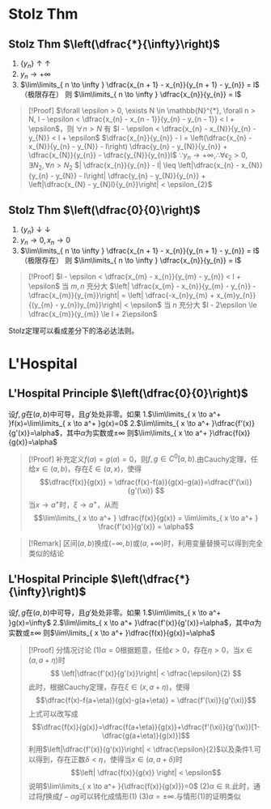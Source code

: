 # Stolz Thm

## Stolz Thm $\left(\dfrac{*}{\infty}\right)$

1. $\{y_{n}\} \uparrow\uparrow$
2. $y_{n} \to +\infty$
3. $\lim\limits_{ n \to \infty } \dfrac{x_{n + 1} - x_{n}}{y_{n + 1} - y_{n}} = l$（极限存在）
则 $\lim\limits_{ n \to \infty } \dfrac{x_{n}}{y_{n}} = l$

> [!Proof]
> $\forall \epsilon > 0, \exists N \in \mathbb{N}^{*}, \forall n > N, l - \epsilon < \dfrac{x_{n} - x_{n - 1}}{y_{n} - y_{n - 1}} < l + \epsilon$，则 $\forall n > N$ 有 
> $l - \epsilon < \dfrac{x_{n} - x_{N}}{y_{n} - y_{N}} < l + \epsilon$
> $\dfrac{x_{n}}{y_{n}} - l = \left(\dfrac{x_{n} - x_{N}}{y_{n} - y_{N}} - l\right) \dfrac{y_{n} - y_{N}}{y_{n}} + \dfrac{x_{N}}{y_{n}} - \dfrac{y_{N}}{y_{n}}l$
> $\because y_{n} \to +\infty, \therefore \forall \epsilon_{2} > 0, \exists N_{2}, \forall n > N_{2}$
> $| \dfrac{x_{n}}{y_{n}} - l| \leq \left|\dfrac{x_{n} - x_{N}}{y_{n} - y_{N}} - l\right| \dfrac{y_{n} - y_{N}}{y_{n}} + \left|\dfrac{x_{N} - y_{N}l}{y_{n}}\right| < \epsilon_{2}$

## Stolz Thm $\left(\dfrac{0}{0}\right)$

1. $\{y_{n}\} \downarrow\downarrow$
2. $y_{n} \to 0, x_{n} \to 0$
3. $\lim\limits_{ n \to \infty } \dfrac{x_{n + 1} - x_{n}}{y_{n + 1} - y_{n}} = l$（极限存在）
则 $\lim\limits_{ n \to \infty } \dfrac{x_{n}}{y_{n}} = l$

> [!Proof]
> $l - \epsilon < \dfrac{x_{m} - x_{n}}{y_{m} - y_{n}} < l + \epsilon$ 当 $m,n$ 充分大
> $\left| \dfrac{x_{m} - x_{n}}{y_{m} - y_{n}} - \dfrac{x_{m}}{y_{m}}\right| = \left| \dfrac{-x_{n}y_{m} + x_{m}y_{n}}{(y_{m} - y_{n})y_{m}}\right| < \epsilon$ 当 $n$ 充分大
> $l - 2\epsilon \le \dfrac{x_{m}}{y_{m}} \le l + 2\epsilon$

Stolz定理可以看成差分下的洛必达法则。

# L'Hospital

## L'Hospital Principle $\left(\dfrac{0}{0}\right)$

设$f,g$在$(a,b)$中可导，且$g'$处处非零。如果
1.$\lim\limits_{ x \to a^+ }f(x)=\lim\limits_{ x \to a^+ }g(x)=0$
2.$\lim\limits_{ x \to a^+ }\dfrac{f'(x)}{g'(x)}=\alpha$，其中$\alpha$为实数或$\pm \infty$
则$\lim\limits_{ x \to a^+ }\dfrac{f(x)}{g(x)}=\alpha$

> [!Proof]
> 补充定义$f(a)=g(a)=0$，则$f,g\in C^0[a,b)$.由Cauchy定理，任给$x\in(a,b)$，存在$\xi \in (a,x)$，使得
> $$\dfrac{f(x)}{g(x)} = \dfrac{f(x)-f(a)}{g(x)-g(a)}=\dfrac{f'(\xi)}{g'(\xi)} $$
> 当$x\to a^+$时，$\xi \to a^+$，从而
> $$\lim\limits_{ x \to a^+ } \dfrac{f(x)}{g(x)} = \lim\limits_{ x \to a^+ } \frac{f'(x)}{g'(x)} = \alpha$$

> [!Remark]
> 区间$(a,b)$换成$(-\infty,b)$或$(a,+\infty)$时，利用变量替换可以得到完全类似的结论

## L'Hospital Principle $\left(\dfrac{*}{\infty}\right)$

设$f,g$在$(a,b)$中可导，且$g'$处处非零。如果
1.$\lim\limits_{ x \to a^+ }g(x)=\infty$
2.$\lim\limits_{ x \to a^+ }\dfrac{f'(x)}{g'(x)}=\alpha$，其中$\alpha$为实数或$\pm \infty$
则$\lim\limits_{ x \to a^+ }\dfrac{f(x)}{g(x)}=\alpha$

> [!Proof]
> 分情况讨论
> (1)$\alpha = 0$根据题意，任给$\epsilon >0$，存在$\eta >0$，当$x \in (a,a+\eta)$时
> $$ \left|\dfrac{f'(x)}{g'(x)}\right| < \dfrac{\epsilon}{2} $$ 
> 此时，根据Cauchy定理，存在$\xi \in (x,a+\eta)$，使得
> $$\dfrac{f(x)-f(a+\eta)}{g(x)-g(a+\eta)} = \dfrac{f'(\xi)}{g'(\xi)}$$
> 上式可以改写成
> $$\dfrac{f(x)}{g(x)}=\dfrac{f(a+\eta)}{g(x)}+\dfrac{f'(\xi)}{g'(\xi)}[1-\dfrac{g(a+\eta)}{g(x)}]$$
> 利用$\left|\dfrac{f'(x)}{g'(x)}\right| < \dfrac{\epsilon}{2}$以及条件1.可以得到，存在正数$\delta < \eta$，使得当$x\in (a,a+\delta)$时
> $$\left| \dfrac{f(x)}{g(x)} \right| < \epsilon$$
> 说明$\lim\limits_{ x \to a^+ }{\dfrac{f(x)}{g(x)}}=0$
> (2)$\alpha \in \mathbb{R}$.此时，通过将$f$换成$f-\alpha g$可以转化成情形(1)
> (3)$\alpha = \pm \infty$.与情形(1)的证明类似
